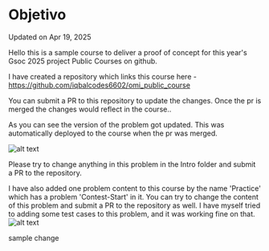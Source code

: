Objetivo
==========================================

Updated on Apr 19, 2025

Hello this is a sample course to deliver a proof of concept for this year's Gsoc 2025 project Public Courses on github.

I have created a repository which links this course here - 
https://github.com/iqbalcodes6602/omi_public_course

You can submit a PR to this repository to update the changes. Once the pr is merged the changes would reflect in the course..



As you can see the version of the problem got updated. This was automatically deployed to the course when the pr was merged. 


![alt text](image.png)



Please try to change anything in this problem in the Intro folder and submit a PR to the repository.


I have also added one problem content to this course by the name 'Practice' which has a problem 'Contest-Start' in it. You can try to change the content of this problem and submit a PR to the repository as well. I have myself tried to adding some test cases to this problem, and it was working fine on that.
![alt text](image-1.png)

sample change
